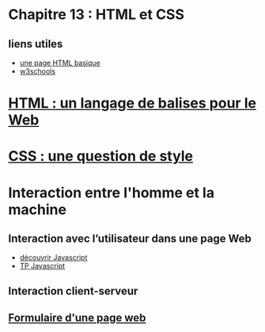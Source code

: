 # Chapitre 13 : HTML et CSS

## liens utiles
* [une page HTML basique](https://github.com/thfruchart/1nsi-2020/blob/master/Chap13/page_basique.html)
* [w3schools](https://www.w3schools.com/html/default.asp)

# [HTML : un langage de balises pour le Web](https://github.com/thfruchart/1nsi-2020/blob/master/Chap13/HTML.md)

# [CSS : une question de style](https://github.com/thfruchart/1nsi-2020/blob/master/Chap13/CSS.md)

# Interaction entre l'homme et la machine
## Interaction avec l’utilisateur dans une page Web 
* [découvrir Javascript](https://www.w3schools.com/html/html_scripts.asp)
* [TP Javascript](https://pixees.fr/informatiquelycee/n_site/nsi_prem_js.html)


## Interaction client-serveur

## [Formulaire d'une page web](https://github.com/thfruchart/1nsi-2020/blob/master/Chap13/FORMULAIRE.md)



